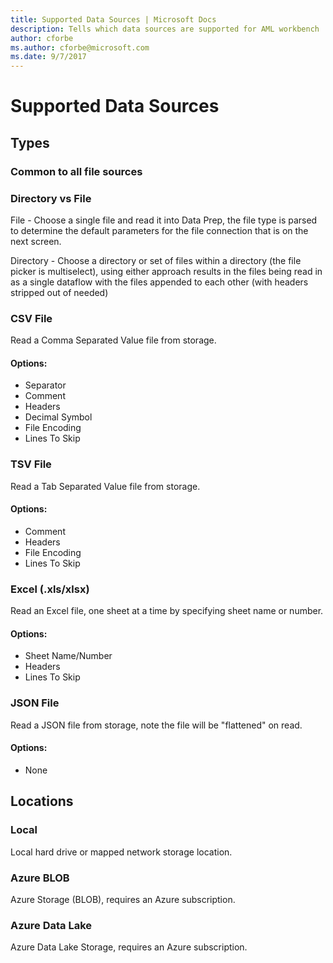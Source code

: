 ```yaml
---
title: Supported Data Sources | Microsoft Docs
description: Tells which data sources are supported for AML workbench
author: cforbe
ms.author: cforbe@microsoft.com
ms.date: 9/7/2017
---
```

# Supported Data Sources #

## Types ##
### Common to all file sources ###

### Directory vs File ###
File - Choose a single file and read it into Data Prep, the file type is parsed to determine the default parameters for the file connection that is on the next screen.

Directory - Choose a directory or set of files within a directory (the file picker is multiselect), using either approach results in the files being read in as a single dataflow with the files appended to each other (with headers stripped out of needed)
### CSV File ###
Read a Comma Separated Value file from storage.

#### Options: ####
- Separator
- Comment
- Headers
- Decimal Symbol
- File Encoding
- Lines To Skip

### TSV File ###
Read a Tab Separated Value file from storage.

#### Options: ####
- Comment
- Headers
- File Encoding
- Lines To Skip

### Excel (.xls/xlsx) ###
Read an Excel file, one sheet at a time by specifying sheet name or number.

#### Options: ####
- Sheet Name/Number
- Headers
- Lines To Skip

### JSON File ###
Read a JSON file from storage, note the file will be "flattened" on read.

#### Options: ####
- None


## Locations ##
### Local ###
Local hard drive or mapped network storage location.

### Azure BLOB ###
Azure Storage (BLOB), requires an Azure subscription.

### Azure Data Lake ###
Azure Data Lake Storage, requires an Azure subscription.